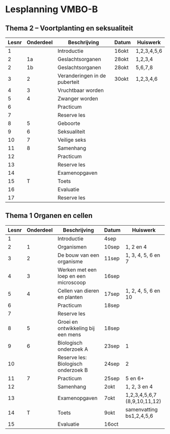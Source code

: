 # Lesplanning VMBO-B

## Thema 2 – Voortplanting en seksualiteit

| Lesnr | Onderdeel | Beschrijving                  |  Datum | Huiswerk |
|-------|------------|-------------------------------|--------------------------|-----------|
| 1     |            | Introductie                   | 16okt                    | 1,2,3,4,5,6 |
| 2     | 1a          | Geslachtsorganen              | 28okt                    | 1,2,3,4          |
| 2     | 1b          | Geslachtsorganen              | 28okt                    | 5,6,7,8        |
| 3     | 2          | Veranderingen in de puberteit | 30okt                     | 1,2,3,4,6  |
| 4     | 3          | Vruchtbaar worden             |                          |           |
| 5     | 4          | Zwanger worden                |                          |           |
| 6     |            | Practicum                     |                          |           |
| 7     |            | Reserve les                   |                          |           |
| 8     | 5          | Geboorte                      |                          |           |
| 9     | 6          | Seksualiteit                  |                          |           |
| 10    | 7          | Veilige seks                  |                          |           |
| 11    | 8          | Samenhang                     |                          |           |
| 12    |            | Practicum                     |                          |           |
| 13    |            | Reserve les                   |                          |           |
| 14    |            | Examenopgaven                 |                          |           |
| 15    | T          | Toets                         |                          |           |
| 16    |            | Evaluatie                     |                          |           |
| 17    |            | Reserve les                   |                          |           |



## Thema 1 Organen en cellen

| Lesnr | Onderdeel | Beschrijving                          | Datum | Huiswerk |
|-------|------------|---------------------------------------|-----------|-------------------------|
| 1     |            | Introductie                           | 4sep      |                         |
| 2     | 1          | Organismen                            | 10sep     | 1, 2 en 4 | 1, 2 |
| 3     | 2          | De bouw van een organisme             | 11sep     | 1, 3, 4, 5, 6 en 7 | 2, 5, 6 en 7 |
| 4     | 3          | Werken met een loep en een microscoop | 16sep     |                         |
| 5     | 4          | Cellen van dieren en planten          | 17sep     | 1, 2, 4, 5, 6 en 10 |   |
| 6     |            | Practicum                             | 18sep     |                         |
| 7     |            | Reserve les                           |           |                         |
| 8     | 5          | Groei en ontwikkeling bij een mens    | 18sep     |                         |
| 9     | 6          | Biologisch onderzoek A                | 23sep     | 1 |                     |
| 10    |            | Reserve les: Biologisch onderzoek B   | 24sep     | 2 |                     |
| 11    | 7          | Practicum                             | 25sep     | 5 en 6+ |               |
| 12    |            | Samenhang                             | 2okt      | 1, 2, 3 en 4 |         |
| 13    |            | Examenopgaven                         | 7okt      | 1,2,3,4,5,6,7 (8,9,10,11,12) | |
| 14    | T          | Toets                                 | 9okt      | samenvatting bs1,2,4,5,6 | |
| 15    |            | Evaluatie                             | 16oct     |                         |

<!--

## Thema 3 Ordening

| Weeknr | Lesnr | Onderdeel | Beschrijving                 | Opmerking |
|--------|-------|-----------|------------------------------|-----------|
| 13     | 1     |           | Introductie                  |           |
| 13     | 2     | 1         | Organismen ordenen           |           |
| 13     | 3     | 2         | Bacteriën en schimmels       |           |
| 14     | 4     | 3         | Planten                      |           |
| 14     | 4     | 4         | Dieren                       |           |
| 14     | 5     |           | Practicum                    |           |
| 15     | 6     |           | Reserve les                  |           |
| 15     | 7     | 5         | Geleedpotigen en gewervelden |           |
| 15     | 8     | 6         | Organismen determineren      |           |
| 16     | 9     | 7         | Samenhang                    |           |
| 16     | 10    |           | Practicum                    |           |
| 16     | 11    |           | Reserve les                  |           |
| 17     | 12    |           | Examenopgaven                |           |
| 17     | 13    | T         | Toets                        |           |
| 17     | 14    |           | Evaluatie                    |           |
| 18     | 15    |           | Reserve les                  |           |

## Thema 4 Stevigheid en beweging

| Weeknr | Lesnr | Onderdeel | Beschrijving                  | Opmerking |
|--------|-------|-----------|-------------------------------|-----------|
| 19     | 1     |           | Introductie                   |           |
| 19     | 2     | 1         | Het skelet van de mens        |           |
| 19     | 3     | 2         | Kraakbeenweefsel en beenweefsel |         |
| 20     | 4     | 3         | Beenverbindingen              |           |
| 20     | 4     | 4         | Spieren                       |           |
| 20     | 5     |           | Practicum                     |           |
| 20     | 6     |           | Reserve les                   |           |
| 21     | 7     | 5         | Houding en blessures          |           |
| 21     | 8     | 6         | Blessures                     |           |
| 21     | 9     | 7         | Samenhang                     |           |
| 22     | 10    |           | Practicum                     |           |
| 22     | 11    |           | Reserve les                   |           |
| 22     | 12    |           | Examenopgaven                 |           |
| 23     | 13    | T         | Toets                         |           |
| 23     | 14    |           | Evaluatie                     |           |
| 23     | 15    |           | Reserve les                   |           |

## Thema 5 Ecologie

| Weeknr | Lesnr | Onderdeel | Beschrijving                  | Opmerking |
|--------|-------|-----------|-------------------------------|-----------|
| 24     | 1     |           | Introductie                   |           |
| 24     | 2     | 1         | Fotosynthese en verbranding   |           |
| 24     | 3     | 2         | Eten en gegeten worden        |           |
| 25     | 4     | 3         | Organismen en hun leefomgeving|           |
| 25     | 4     | 4         | Aanpassingen bij dieren       |           |
| 25     | 5     |           | Practicum                     |           |
| 26     | 6     |           | Reserve les                   |           |
| 26     | 7     | 5         | Aanpassingen bij planten      |           |
| 26     | 8     | 6         | Samenhang                     |           |
| 27     | 9     |           | Practicum                     |           |
| 27     | 10    |           | Reserve les                   |           |
| 27     | 11    |           | Examenopgaven                 |           |
| 28     | 12    | T         | Toets                         |           |
| 28     | 13    |           | Evaluatie                     |           |
| 28     | 14    |           | Reserve les                   |           |

## Thema 6 Duurzaam leven

| Weeknr | Lesnr | Onderdeel | Beschrijving          | Opmerking |
|--------|-------|-----------|-----------------------|-----------|
| 29     | 1     |           | Introductie           |           |
| 29     | 2     | 1         | De mens en het milieu |           |
| 29     | 3     | 2         | Voedselproductie      |           |
| 30     | 4     | 3         | Duurzame landbouw     |           |
| 30     | 4     | 4         | Energie               |           |
| 30     | 5     |           | Practicum             |           |
| 31     | 6     |           | Reserve les           |           |
| 31     | 7     | 5         | Klimaatverandering    |           |
| 31     | 8     | 6         | Water, bodem en afval |           |
| 32     | 9     |           | Samenhang             |           |
| 32     | 10    |           | Practicum             |           |
| 32     | 11    |           | Reserve les           |           |
| 33     | 12    |           | Examenopgaven         |           |
| 33     | 13    | T         | Toets                 |           |
| 33     | 14    |           | Evaluatie             |           |
| 34     | 15    |           | Reserve les           |           |

--> 